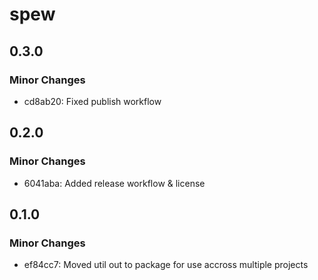 # spew

## 0.3.0

### Minor Changes

- cd8ab20: Fixed publish workflow

## 0.2.0

### Minor Changes

- 6041aba: Added release workflow & license

## 0.1.0

### Minor Changes

- ef84cc7: Moved util out to package for use accross multiple projects
